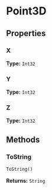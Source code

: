 # Point3D



## Properties

### X

**Type:** `Int32`

### Y

**Type:** `Int32`

### Z

**Type:** `Int32`

## Methods

### ToString

```python
ToString()
```

**Returns:** `String`

